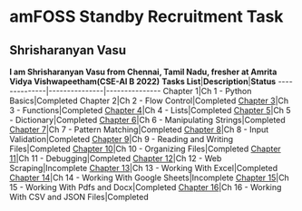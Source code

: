 # amFOSS Standby Recruitment Task

## Shrisharanyan Vasu

**I am Shrisharanyan Vasu from Chennai, Tamil Nadu, fresher at Amrita Vidya Vishwapeetham(CSE-AI B 2022)**
**Tasks List**|**Description**|**Status**
--------------|---------------|---------------
Chapter 1|Ch 1 - Python Basics|Completed
Chapter 2|Ch 2 - Flow Control|Completed
[Chapter 3](https://github.com/spellsharp/AutomateTheBoringStuff/tree/master/03_Functions)|Ch 3 - Functions|Completed
[Chapter 4](https://github.com/spellsharp/AutomateTheBoringStuff/tree/master/04_Lists)|Ch 4 - Lists|Completed
[Chapter 5](https://github.com/spellsharp/AutomateTheBoringStuff/tree/master/05_Dictionary)|Ch 5 - Dictionary|Completed
[Chapter 6](https://github.com/spellsharp/AutomateTheBoringStuff/tree/master/06_ManipulatingStrings)|Ch 6 - Manipulating Strings|Completed
[Chapter 7](https://github.com/spellsharp/AutomateTheBoringStuff/tree/master/07_PatternMatching)|Ch 7 - Pattern Matching|Completed
[Chapter 8](https://github.com/spellsharp/AutomateTheBoringStuff/tree/master/08_InputValidation)|Ch 8 - Input Validation|Completed
[Chapter 9](https://github.com/spellsharp/AutomateTheBoringStuff/tree/master/09_ReadingAndWritingFiles)|Ch 9 - Reading and Writing Files|Completed
[Chapter 10](https://github.com/spellsharp/AutomateTheBoringStuff/tree/master/10_OrganizingFiles)|Ch 10 - Organizing Files|Completed
[Chapter 11](https://github.com/spellsharp/AutomateTheBoringStuff/tree/master/11_Debugging)|Ch 11 - Debugging|Completed
[Chapter 12](https://github.com/spellsharp/AutomateTheBoringStuff/tree/master/12_WebScraping)|Ch 12 - Web Scraping|Incomplete
[Chapter 13](https://github.com/spellsharp/AutomateTheBoringStuff/tree/master/13_WorkingWithExcel)|Ch 13 - Working With Excel|Completed
[Chapter 14](https://github.com/spellsharp/AutomateTheBoringStuff/tree/master/14_WorkingWithGoogleSheets)|Ch 14 - Working With Google Sheets|Incomplete
[Chapter 15](https://github.com/spellsharp/AutomateTheBoringStuff/tree/master/15_WorkingWithPDFAndWordDocuments)|Ch 15 - Working With Pdfs and Docx|Completed
[Chapter 16](https://github.com/spellsharp/AutomateTheBoringStuff/tree/master/15_WorkingWithCSVAndJSON)|Ch 16 - Working With CSV and JSON Files|Completed



